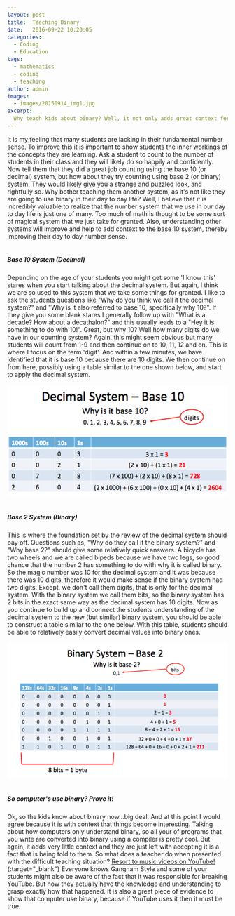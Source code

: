 ```yaml
---
layout: post
title:  Teaching Binary
date:   2016-09-22 10:20:05
categories:
  - Coding
  - Education
tags:
  - mathematics
  - coding
  - teaching
author: admin
images:
  - images/20150914_img1.jpg
excerpt:
  Why teach kids about binary? Well, it not only adds great context for students who are starting to learn to program but it can also give them a stronger fundamental understanding of the base 10 system they are so used to. 
---
```


It is my feeling that many students are lacking in their fundamental number sense. To improve this it is important to show students the inner workings of the concepts they are learning. Ask a student to count to the number of students in their class and they will likely do so happily and confidently. Now tell them that they did a great job counting using the base 10 (or decimal) system, but how about they try counting using base 2 (or binary) system. They would likely give you a strange and puzzled look, and rightfully so. Why bother teaching them another system, as it's not like they are going to use binary in their day to day life? Well, I believe that it is incredibly valuable to realize that the number system that we use in our day to day life is just one of many. Too much of math is thought to be some sort of magical system that we just take for granted. Also, understanding other systems will improve and help to add context to the base 10 system, thereby improving their day to day number sense.<br><br>

##### Base 10 System (Decimal)

Depending on the age of your students you might get some 'I know this' stares when you start talking about the decimal system. But again, I think we are so used to this system that we take some things for granted. I like to ask the students questions like "Why do you think we call it the decimal system?" and "Why is it also referred to base 10, specifically why 10?". If they give you some blank stares I generally follow up with "What is a decade? How about a decathalon?" and this usually leads to a "Hey it is something to do with 10!". Great, but why 10? Well how many digits do we have in our counting system? Again, this might seem obvious but many students will count from 1-9 and then continue on to 10, 11, 12 and on. This is where I focus on the term 'digit'. And within a few minutes, we have identified that it is base 10 because there are 10 digits. We then continue on from here, possibly using a table similar to the one shown below, and start to apply the decimal system.<br><br>![baseten](/images/20150914_img3.jpg)<br><br>

##### Base 2 System (Binary)

This is where the foundation set by the review of the decimal system should pay off. Questions such as, "Why do they call it the binary system?" and "Why base 2?" should give some relatively quick answers. A bicycle has two wheels and we are called bipeds because we have two legs, so good chance that the number 2 has something to do with why it is called binary. So the magic number was 10 for the decimal system and it was because there was 10 digits, therefore it would make sense if the binary system had two digits. Except, we don't call them digits, that is only for the decimal system. With the binary system we call them bits, so the binary system has 2 bits in the exact same way as the decimal system has 10 digits. Now as you continue to build up and connect the students understanding of the decimal system to the new (but similar) binary system, you should be able to construct a table similar to the one below. With this table, students should be able to relatively easily convert decimal values into binary ones. <br><br>![basetwo](/images/20150914_img2.png)<br><br>

##### So computer's use binary? Prove it!

Ok, so the kids know about binary now...big deal. And at this point I would agree because it is with context that things become interesting. Talking about how computers only understand binary, so all your of programs that you write are converted into binary using a compiler is pretty cool. But again, it adds very little context and they are just left with accepting it is a fact that is being told to them. So what does a teacher do when presented with the difficult teaching situation? [Resort to music videos on YouTube!](http://www.smh.com.au/entertainment/music/psys-gangnam-style-breaks-the-internet-20141204-11zusj.html){:target="_blank"} Everyone knows Gangnam Style and some of your students might also be aware of the fact that it was responsible for breaking YouTube. But now they actually have the knowledge and understanding to grasp exactly how that happened. It is also a great piece of evidence to show that computer use binary, because if YouTube uses it then it must be true.